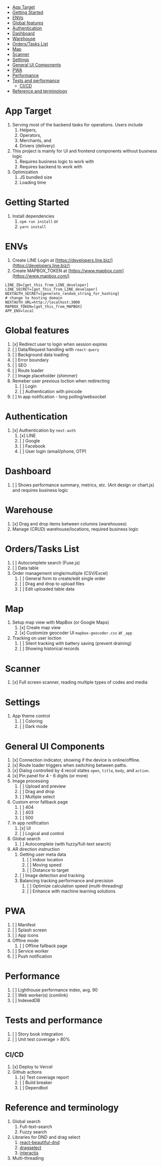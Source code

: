 - [App Target](#app-target)
- [Getting Started](#getting-started)
- [ENVs](#envs)
- [Global features](#global-features)
- [Authentication](#authentication)
- [Dashboard](#dashboard)
- [Warehouse](#warehouse)
- [Orders/Tasks List](#orderstasks-list)
- [Map](#map)
- [Scanner](#scanner)
- [Settings](#settings)
- [General UI Components](#general-ui-components)
- [PWA](#pwa)
- [Performance](#performance)
- [Tests and performance](#tests-and-performance)
  - [CI/CD](#cicd)
- [Reference and terminology](#reference-and-terminology)

# App Target
1. Serving most of the backend tasks for operations. Users include
   1. Helpers,
   2. Operators,
   3. Merchants, and
   4. Drivers (delivery)
2. This project is mainly for UI and frontend components without business logic
   1. Requires business logic to work with
   2. Requires backend to work with
3. Optimization
   1. JS bundled size 
   2. Loading time

# Getting Started
1. Install dependencies
   1. `npm run install` or 
   2. `yarn install`

# ENVs
1. Create LINE Login at [https://developers.line.biz/](https://developers.line.biz/)
2. Create MAPBOX_TOKEN at [https://www.mapbox.com](https://www.mapbox.com/)

```
LINE_ID=[get_this_from_LINE_developer]
LINE_SECRET=[get_this_from_LINE_developer]
NEXTAUTH_SECRET=[generate_random_string_for_hashing]
# change to hosting domain
NEXTAUTH_URL=http://localhost:3000 
MAPBOX_TOKEN=[get_this_from_MAPBOX]
APP_ENV=local
```

# Global features
1. [x] Redirect user to login when session expires 
2. [ ] Data/Request handling with `react-query`
4. [ ] Background data loading
5. [ ] Error boundary
6. [ ] SEO
7. [ ] Route loader
8. [ ] Image placeholder (shimmer)
9. Remeber user previous loction when redirecting
   1. [ ] Login
   2. [ ] Authentication with pincode
10. [ ] In app notification - long polling/websocket

# Authentication
1. [x] Authentication by `next-auth`
   1. [x] LINE 
   1. [ ] Google
   2. [ ] Facebook
   3. [ ] User login (email/phone, OTP)

# Dashboard
1. [ ] Shows performance summary, metrics, etc. (Ant design or chart.js) and requires business logic

# Warehouse
1. [x] Drag and drop items between columns (warehouses)
2. Manage (CRUD) warehouse/locations, required business logic

# Orders/Tasks List
1. [ ] Autocomplete search (Fuse.js)
2. [ ] Data table
3. Order management single/multiple (CSV/Excel)
   1. [ ] General form to create/edit single order
   2. [ ] Drag and drop to upload files
   3. [ ] Edit uploaded table data

# Map
1. Setup map view with MapBox (or Google Maps)
   1. [x] Create map view
   2. [x] Customize geocoder UI `mapbox-geocoder.css` at `_app`
2. Tracking on user loction
   1. [ ] Silent tracking with battery saving (prevent draining)
   3. [ ] Showing historical records

# Scanner
1. [x] Full screen scanner, reading multiple types of codes and media

# Settings
1. App theme control
   1. [ ] Coloring
   2. [ ] Dark mode

# General UI Components
1. [x] Connection indicator, showing if the device is online/offline.
2. [x] Route loader triggers when switching between paths.
3. [x] Dialog controlled by 4 recoil states `open`, `title`, `body`, and `action`.
4. [x] Pin panel for 4 - 6 digits (or more)
5. Image processing 
   1. [ ] Upload and preview
   2. [ ] Drag and drop
   3. [ ] Multiple select
6. Custom error fallback page
   1. [ ] 404
   2. [ ] 403
   3. [ ] 500
7. In app notification
   1. [x] UI
   2. [ ] Logical and control
8. Global search
   1. [ ] Autocomplete (with fuzzy/full-text search)
9. AR direction instruction
   1. Getting user meta data
      1. [ ] Indoor location
      2. [ ] Moving speed
      3. [ ] Distance to target
   2. [ ] Image detection and tracking
   3. Balancing tracking performance and precision
      1. [ ] Optimize calculation speed (multi-threading)
      2. [ ] Enhance with machine learning solutions

# PWA 
1. [ ] Manifest
2. [ ] Splash screen
3. [ ] App icons
4. Offline mode
   1. [ ] Offline fallback page
5. [ ] Service worker
6. [ ] Push notification

# Performance
1. [ ] Lighthouse performance index, avg. 90
2. [ ] Web worker(s) (comlink)
3. [ ] IndexedDB

# Tests and performance
1. [ ] Story book integration
2. [ ] Unit test coverage > 80%

## CI/CD 
1. [x] Deploy to Vercel
2. Github actions
   1. [x] Test coverage report
   2. [ ] Build breaker
   3. [ ] Dependbot

# Reference and terminology
1. Global search
   1. Full-text-search
   2. Fuzzy search
2. Libraries for DND and drag select
   1. [react-beautiful-dnd](https://www.npmjs.com/package/react-beautiful-dnd)
   2. [dragselect](https://www.npmjs.com/package/dragselect)
   3. [interactjs](https://www.npmjs.com/package/interactjs)
3. Multi-threading
